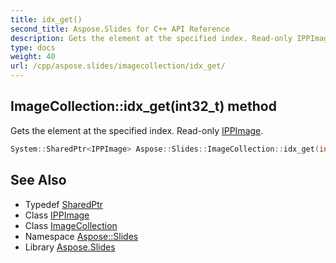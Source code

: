 ```yaml
---
title: idx_get()
second_title: Aspose.Slides for C++ API Reference
description: Gets the element at the specified index. Read-only IPPImage.
type: docs
weight: 40
url: /cpp/aspose.slides/imagecollection/idx_get/
---
```

## ImageCollection::idx_get(int32_t) method


Gets the element at the specified index. Read-only [IPPImage](../../ippimage/).

```cpp
System::SharedPtr<IPPImage> Aspose::Slides::ImageCollection::idx_get(int32_t index) override
```

## See Also

* Typedef [SharedPtr](../../system/sharedptr/)
* Class [IPPImage](../ippimage/)
* Class [ImageCollection](./)
* Namespace [Aspose::Slides](../)
* Library [Aspose.Slides](../../)